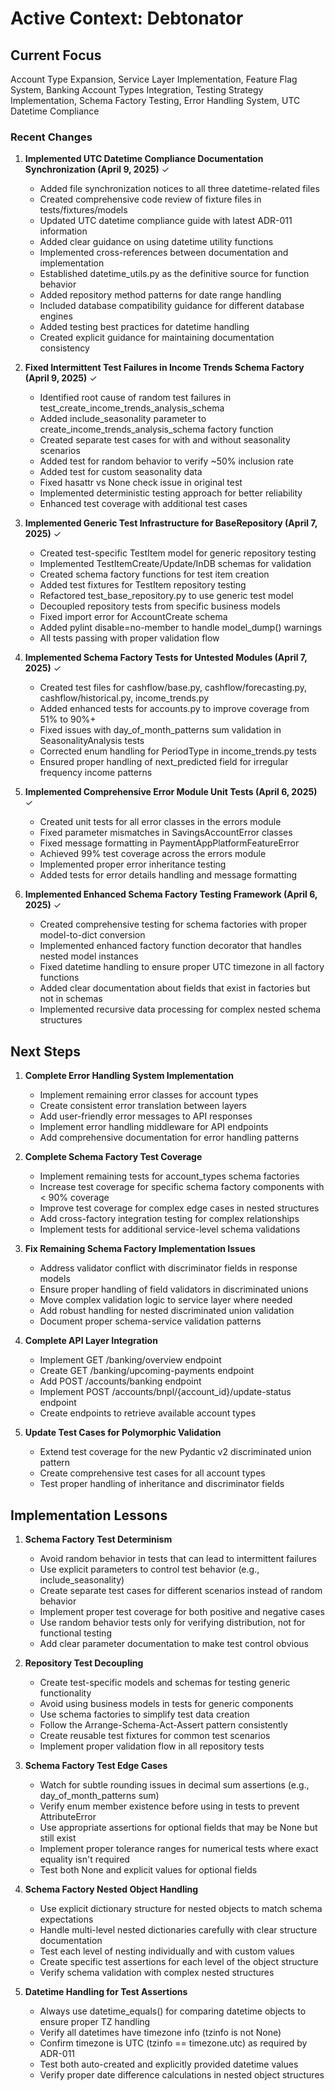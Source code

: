 # Active Context: Debtonator

## Current Focus

Account Type Expansion, Service Layer Implementation, Feature Flag System, Banking Account Types Integration, Testing Strategy Implementation, Schema Factory Testing, Error Handling System, UTC Datetime Compliance

### Recent Changes

1. **Implemented UTC Datetime Compliance Documentation Synchronization (April 9, 2025)** ✓
   - Added file synchronization notices to all three datetime-related files
   - Created comprehensive code review of fixture files in tests/fixtures/models
   - Updated UTC datetime compliance guide with latest ADR-011 information
   - Added clear guidance on using datetime utility functions
   - Implemented cross-references between documentation and implementation
   - Established datetime_utils.py as the definitive source for function behavior
   - Added repository method patterns for date range handling
   - Included database compatibility guidance for different database engines
   - Added testing best practices for datetime handling
   - Created explicit guidance for maintaining documentation consistency

2. **Fixed Intermittent Test Failures in Income Trends Schema Factory (April 9, 2025)** ✓
   - Identified root cause of random test failures in test_create_income_trends_analysis_schema
   - Added include_seasonality parameter to create_income_trends_analysis_schema factory function
   - Created separate test cases for with and without seasonality scenarios
   - Added test for random behavior to verify ~50% inclusion rate
   - Added test for custom seasonality data
   - Fixed hasattr vs None check issue in original test
   - Implemented deterministic testing approach for better reliability
   - Enhanced test coverage with additional test cases

2. **Implemented Generic Test Infrastructure for BaseRepository (April 7, 2025)** ✓
   - Created test-specific TestItem model for generic repository testing
   - Implemented TestItemCreate/Update/InDB schemas for validation
   - Created schema factory functions for test item creation
   - Added test fixtures for TestItem repository testing
   - Refactored test_base_repository.py to use generic test model
   - Decoupled repository tests from specific business models
   - Fixed import error for AccountCreate schema
   - Added pylint disable=no-member to handle model_dump() warnings
   - All tests passing with proper validation flow

3. **Implemented Schema Factory Tests for Untested Modules (April 7, 2025)** ✓
   - Created test files for cashflow/base.py, cashflow/forecasting.py, cashflow/historical.py, income_trends.py
   - Added enhanced tests for accounts.py to improve coverage from 51% to 90%+
   - Fixed issues with day_of_month_patterns sum validation in SeasonalityAnalysis tests
   - Corrected enum handling for PeriodType in income_trends.py tests
   - Ensured proper handling of next_predicted field for irregular frequency income patterns

4. **Implemented Comprehensive Error Module Unit Tests (April 6, 2025)** ✓
   - Created unit tests for all error classes in the errors module
   - Fixed parameter mismatches in SavingsAccountError classes
   - Fixed message formatting in PaymentAppPlatformFeatureError
   - Achieved 99% test coverage across the errors module
   - Implemented proper error inheritance testing
   - Added tests for error details handling and message formatting

5. **Implemented Enhanced Schema Factory Testing Framework (April 6, 2025)** ✓
   - Created comprehensive testing for schema factories with proper model-to-dict conversion
   - Implemented enhanced factory function decorator that handles nested model instances 
   - Fixed datetime handling to ensure proper UTC timezone in all factory functions
   - Added clear documentation about fields that exist in factories but not in schemas
   - Implemented recursive data processing for complex nested schema structures

## Next Steps

1. **Complete Error Handling System Implementation**
   - Implement remaining error classes for account types
   - Create consistent error translation between layers
   - Add user-friendly error messages to API responses
   - Implement error handling middleware for API endpoints
   - Add comprehensive documentation for error handling patterns

2. **Complete Schema Factory Test Coverage**
   - Implement remaining tests for account_types schema factories
   - Increase test coverage for specific schema factory components with < 90% coverage
   - Improve test coverage for complex edge cases in nested structures
   - Add cross-factory integration testing for complex relationships
   - Implement tests for additional service-level schema validations

3. **Fix Remaining Schema Factory Implementation Issues**
   - Address validator conflict with discriminator fields in response models
   - Ensure proper handling of field validators in discriminated unions
   - Move complex validation logic to service layer where needed
   - Add robust handling for nested discriminated union validation
   - Document proper schema-service validation patterns

4. **Complete API Layer Integration**
   - Implement GET /banking/overview endpoint
   - Create GET /banking/upcoming-payments endpoint
   - Add POST /accounts/banking endpoint
   - Implement POST /accounts/bnpl/{account_id}/update-status endpoint
   - Create endpoints to retrieve available account types

5. **Update Test Cases for Polymorphic Validation**
   - Extend test coverage for the new Pydantic v2 discriminated union pattern
   - Create comprehensive test cases for all account types
   - Test proper handling of inheritance and discriminator fields

## Implementation Lessons

1. **Schema Factory Test Determinism**
   - Avoid random behavior in tests that can lead to intermittent failures
   - Use explicit parameters to control test behavior (e.g., include_seasonality)
   - Create separate test cases for different scenarios instead of random behavior
   - Implement proper test coverage for both positive and negative cases
   - Use random behavior tests only for verifying distribution, not for functional testing
   - Add clear parameter documentation to make test control obvious

2. **Repository Test Decoupling**
   - Create test-specific models and schemas for testing generic functionality
   - Avoid using business models in tests for generic components
   - Use schema factories to simplify test data creation
   - Follow the Arrange-Schema-Act-Assert pattern consistently
   - Create reusable test fixtures for common test scenarios
   - Implement proper validation flow in all repository tests

3. **Schema Factory Test Edge Cases**
   - Watch for subtle rounding issues in decimal sum assertions (e.g., day_of_month_patterns sum)
   - Verify enum member existence before using in tests to prevent AttributeError
   - Use appropriate assertions for optional fields that may be None but still exist
   - Implement proper tolerance ranges for numerical tests where exact equality isn't required
   - Test both None and explicit values for optional fields

4. **Schema Factory Nested Object Handling**
   - Use explicit dictionary structure for nested objects to match schema expectations
   - Handle multi-level nested dictionaries carefully with clear structure documentation
   - Test each level of nesting individually and with custom values
   - Create specific test assertions for each level of the object structure
   - Verify schema validation with complex nested structures

5. **Datetime Handling for Test Assertions**
   - Always use datetime_equals() for comparing datetime objects to ensure proper TZ handling
   - Verify all datetimes have timezone info (tzinfo is not None)
   - Confirm timezone is UTC (tzinfo == timezone.utc) as required by ADR-011
   - Test both auto-created and explicitly provided datetime values
   - Verify proper date difference calculations in nested object structures
